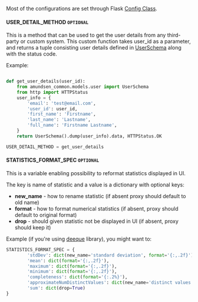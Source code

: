 Most of the configurations are set through Flask [Config Class](https://github.com/lyft/amundsenmetadatalibrary/blob/master/metadata_service/config.py).

#### USER_DETAIL_METHOD `OPTIONAL`
This is a method that can be used to get the user details from any third-party or custom system.
This custom function takes user_id  as a parameter, and returns a tuple consisting user details defined in [UserSchema](https://github.com/lyft/amundsencommon/blob/master/amundsen_common/models/user.py) along with the status code. 

Example:
```python

def get_user_details(user_id):
    from amundsen_common.models.user import UserSchema
    from http import HTTPStatus
    user_info = {
        'email': 'test@email.com',
        'user_id': user_id,
        'first_name': 'Firstname',
        'last_name': 'Lastname',
        'full_name': 'Firstname Lastname',
    }
    return UserSchema().dump(user_info).data, HTTPStatus.OK

USER_DETAIL_METHOD = get_user_details
```

#### STATISTICS_FORMAT_SPEC `OPTIONAL`

This is a variable enabling possibility to reformat statistics displayed in UI.

The key is name of statistic and a value is a dictionary with optional keys:
* **new_name** - how to rename statistic (if absent proxy should default to old name)
* **format** - how to format numerical statistics (if absent, proxy should default to original format)
* **drop** - should given statistic not be displayed in UI (if absent, proxy should keep it)

Example (if you're using [deeque](https://aws.amazon.com/blogs/big-data/test-data-quality-at-scale-with-deequ/) library), you might want to:
```python
STATISTICS_FORMAT_SPEC = {
        'stdDev': dict(new_name='standard deviation', format='{:,.2f}'),
        'mean': dict(format='{:,.2f}'),
        'maximum': dict(format='{:,.2f}'),
        'minimum': dict(format='{:,.2f}'),
        'completeness': dict(format='{:.2%}'),
        'approximateNumDistinctValues': dict(new_name='distinct values', format='{:,.0f}', ),
        'sum': dict(drop=True)
}
```
